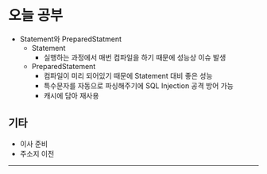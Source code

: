 # 오늘 공부

- Statement와 PreparedStatment
    - Statement
        - 실행하는 과정에서 매번 컴파일을 하기 때문에 성능상 이슈 발생
    - PreparedStatement
        - 컴파일이 미리 되어있기 때문에 Statement 대비 좋은 성능
        - 특수문자를 자동으로 파싱해주기에 SQL Injection 공격 방어 가능
        - 캐시에 담아 재사용

## 기타

- 이사 준비
- 주소지 이전

---
